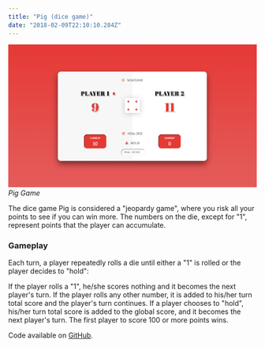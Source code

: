 ```yaml
---
title: "Pig (dice game)"
date: "2018-02-09T22:10:10.284Z"
---
```


![Pig Game](./1.png)
_Pig Game_

The dice game Pig is considered a "jeopardy game", where you risk all your points to see if you can win more. The numbers on the die, except for "1", represent points that the player can accumulate.

### Gameplay

Each turn, a player repeatedly rolls a die until either a "1" is rolled or the player decides to "hold":

If the player rolls a "1", he/she scores nothing and it becomes the next player's turn.
If the player rolls any other number, it is added to his/her turn total score and the player's turn continues.
If a player chooses to "hold", his/her turn total score is added to the global score, and it becomes the next player's turn.
The first player to score 100 or more points wins.

Code available on [GitHub](https://github.com/eneax/Pig_Game).
